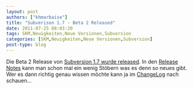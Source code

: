 ```yaml
---
layout: post
authors: ["khmarbaise"]
title: "Subverison 1.7 - Beta 2 Released"
date: 2011-07-25 08:03:20
tags: SKM,Neuigkeiten,Neue Versionen,Subversion
categories: [SKM,Neuigkeiten,Neue Versionen,Subversion]
post-type: blog
---
```

Die Beta 2 Release von <a href="http://old.nabble.com/Apache-Subversion-1.7.0-beta2-Released-td32124239.html">Subversion 1.7 wurde released</a>. In den <a href="http://subversion.apache.org/docs/release-notes/1.7.html">Release Notes</a> kann man schon mal ein wenig Stöbern was es denn so neues gibt. Wer es dann richtig genau wissen möchte kann ja im <a href="http://svn.apache.org/repos/asf/subversion/tags/1.7.0-beta2/CHANGES">ChangeLog</a> nach schauen...



